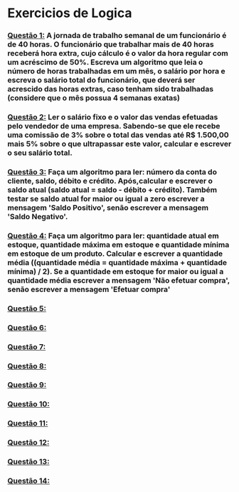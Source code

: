 # Exercicios de Logica

### [Questão 1:](https://github.com/GabrielCordeiroBarrosoTeles/Exercicios_de_Logica-/blob/main/q_1.por) A jornada de trabalho semanal de um funcionário é de 40 horas. O funcionário que  trabalhar mais de 40 horas receberá hora extra, cujo cálculo é o valor da hora regular com um acréscimo de 50%. Escreva um algoritmo que leia o número de horas trabalhadas em um mês, o salário por hora e escreva o salário total do funcionário, que deverá ser acrescido das horas extras, caso tenham sido trabalhadas (considere que o mês possua 4 semanas exatas)
### [Questão 2:](https://github.com/GabrielCordeiroBarrosoTeles/Exercicios_de_Logica-/blob/main/q_2.por)  Ler o salário fixo e o valor das vendas efetuadas pelo vendedor de uma empresa. Sabendo-se que ele recebe uma comissão de 3% sobre o total das vendas até R$ 1.500,00 mais 5% sobre o que ultrapassar este valor, calcular e escrever o seu salário total.
### [Questão 3:](https://github.com/GabrielCordeiroBarrosoTeles/Exercicios_de_Logica-/blob/main/q_3.por) Faça um algoritmo para ler: número da conta do cliente, saldo, débito e crédito.  Após,calcular e escrever o saldo atual (saldo atual = saldo - débito + crédito). Também testar se saldo atual for maior ou igual a zero escrever a mensagem 'Saldo Positivo', senão escrever a mensagem 'Saldo Negativo'.
### [Questão 4:](https://github.com/GabrielCordeiroBarrosoTeles/Exercicios_de_Logica-/blob/main/q_4.por) Faça um algoritmo para ler: quantidade atual em estoque, quantidade máxima em  estoque e quantidade mínima em estoque de um produto. Calcular e escrever a quantidade média ((quantidade média = quantidade máxima + quantidade mínima) / 2). Se a quantidade em estoque for maior ou igual a quantidade média escrever a mensagem 'Não efetuar compra', senão escrever a mensagem 'Efetuar compra'
### [Questão 5:](https://github.com/GabrielCordeiroBarrosoTeles/Exercicios_de_Logica-/blob/main/q_5.por) 
### [Questão 6:](https://github.com/GabrielCordeiroBarrosoTeles/Exercicios_de_Logica-/blob/main/q_6.por) 
### [Questão 7:](https://github.com/GabrielCordeiroBarrosoTeles/Exercicios_de_Logica-/blob/main/q_7.por) 
### [Questão 8:](https://github.com/GabrielCordeiroBarrosoTeles/Exercicios_de_Logica-/blob/main/q_8.por) 
### [Questão 9:](https://github.com/GabrielCordeiroBarrosoTeles/Exercicios_de_Logica-/blob/main/q_9.por) 
### [Questão 10:](https://github.com/GabrielCordeiroBarrosoTeles/Exercicios_de_Logica-/blob/main/q_10.por) 
### [Questão 11:](https://github.com/GabrielCordeiroBarrosoTeles/Exercicios_de_Logica-/blob/main/q_11.por) 
### [Questão 12:](https://github.com/GabrielCordeiroBarrosoTeles/Exercicios_de_Logica-/blob/main/q_12.por) 
### [Questão 13:](https://github.com/GabrielCordeiroBarrosoTeles/Exercicios_de_Logica-/blob/main/q_13.por) 
### [Questão 14:](https://github.com/GabrielCordeiroBarrosoTeles/Exercicios_de_Logica-/blob/main/q_14.por) 

